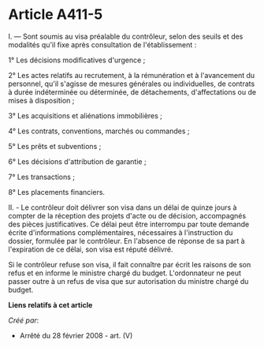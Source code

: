 # Article A411-5

I. ― Sont soumis au visa préalable du contrôleur, selon des seuils et des modalités qu'il fixe après consultation de
l'établissement :

1° Les décisions modificatives d'urgence ;

2° Les actes relatifs au recrutement, à la rémunération et à l'avancement du personnel, qu'il s'agisse de mesures générales
ou individuelles, de contrats à durée indéterminée ou déterminée, de détachements, d'affectations ou de mises à disposition ;

3° Les acquisitions et aliénations immobilières ;

4° Les contrats, conventions, marchés ou commandes ;

5° Les prêts et subventions ;

6° Les décisions d'attribution de garantie ;

7° Les transactions ;

8° Les placements financiers.

II. - Le contrôleur doit délivrer son visa dans un délai de quinze jours à compter de la réception des projets d'acte ou de
décision, accompagnés des pièces justificatives. Ce délai peut être interrompu par toute demande écrite d'informations
complémentaires, nécessaires à l'instruction du dossier, formulée par le contrôleur. En l'absence de réponse de sa part à
l'expiration de ce délai, son visa est réputé délivré.

Si le contrôleur refuse son visa, il fait connaître par écrit les raisons de son refus et en informe le ministre chargé du
budget. L'ordonnateur ne peut passer outre à un refus de visa que sur autorisation du ministre chargé du budget.

**Liens relatifs à cet article**

_Créé par_:

  - Arrêté du 28 février 2008 - art. (V)
